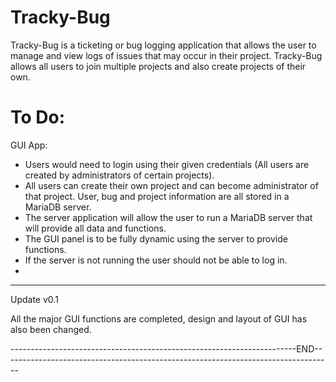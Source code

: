 # Tracky-Bug

Tracky-Bug is a ticketing or bug logging application that allows the user to manage and view logs of issues that may occur in their project. Tracky-Bug allows all users to join multiple projects and also create projects of their own.

# To Do:

GUI App:
- Users would need to login using their given credentials (All users are created by administrators of certain projects). 
- All users can create their own project and can become administrator of that project. User, bug and project information are all stored in a MariaDB server.
- The server application will allow the user to run a MariaDB server that will provide all data and functions. 
- The GUI panel is to be fully dynamic using the server to provide functions. 
- If the server is not running the user should not be able to log in.
- 

___________________________________________________________________________________________________________________________________________________________________________________
Update v0.1

All the major GUI functions are completed, design and layout of GUI has also been changed.

-----------------------------------------------------------------------END----------------------------------------------------------------------------------

